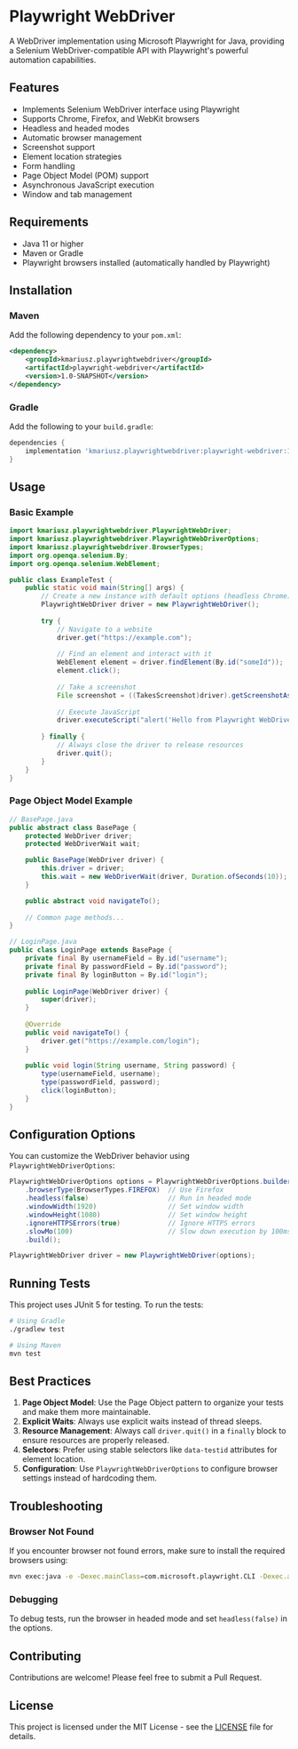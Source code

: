 # Playwright WebDriver

A WebDriver implementation using Microsoft Playwright for Java, providing a Selenium WebDriver-compatible API with Playwright's powerful automation capabilities.

## Features

- Implements Selenium WebDriver interface using Playwright
- Supports Chrome, Firefox, and WebKit browsers
- Headless and headed modes
- Automatic browser management
- Screenshot support
- Element location strategies
- Form handling
- Page Object Model (POM) support
- Asynchronous JavaScript execution
- Window and tab management

## Requirements

- Java 11 or higher
- Maven or Gradle
- Playwright browsers installed (automatically handled by Playwright)

## Installation

### Maven

Add the following dependency to your `pom.xml`:

```xml
<dependency>
    <groupId>kmariusz.playwrightwebdriver</groupId>
    <artifactId>playwright-webdriver</artifactId>
    <version>1.0-SNAPSHOT</version>
</dependency>
```

### Gradle

Add the following to your `build.gradle`:

```groovy
dependencies {
    implementation 'kmariusz.playwrightwebdriver:playwright-webdriver:1.0-SNAPSHOT'
}
```

## Usage

### Basic Example

```java
import kmariusz.playwrightwebdriver.PlaywrightWebDriver;
import kmariusz.playwrightwebdriver.PlaywrightWebDriverOptions;
import kmariusz.playwrightwebdriver.BrowserTypes;
import org.openqa.selenium.By;
import org.openqa.selenium.WebElement;

public class ExampleTest {
    public static void main(String[] args) {
        // Create a new instance with default options (headless Chrome)
        PlaywrightWebDriver driver = new PlaywrightWebDriver();
        
        try {
            // Navigate to a website
            driver.get("https://example.com");
            
            // Find an element and interact with it
            WebElement element = driver.findElement(By.id("someId"));
            element.click();
            
            // Take a screenshot
            File screenshot = ((TakesScreenshot)driver).getScreenshotAs(OutputType.FILE);
            
            // Execute JavaScript
            driver.executeScript("alert('Hello from Playwright WebDriver!');");
            
        } finally {
            // Always close the driver to release resources
            driver.quit();
        }
    }
}
```

### Page Object Model Example

```java
// BasePage.java
public abstract class BasePage {
    protected WebDriver driver;
    protected WebDriverWait wait;

    public BasePage(WebDriver driver) {
        this.driver = driver;
        this.wait = new WebDriverWait(driver, Duration.ofSeconds(10));
    }

    public abstract void navigateTo();
    
    // Common page methods...
}

// LoginPage.java
public class LoginPage extends BasePage {
    private final By usernameField = By.id("username");
    private final By passwordField = By.id("password");
    private final By loginButton = By.id("login");
    
    public LoginPage(WebDriver driver) {
        super(driver);
    }
    
    @Override
    public void navigateTo() {
        driver.get("https://example.com/login");
    }
    
    public void login(String username, String password) {
        type(usernameField, username);
        type(passwordField, password);
        click(loginButton);
    }
}
```

## Configuration Options

You can customize the WebDriver behavior using `PlaywrightWebDriverOptions`:

```java
PlaywrightWebDriverOptions options = PlaywrightWebDriverOptions.builder()
    .browserType(BrowserTypes.FIREFOX)  // Use Firefox
    .headless(false)                    // Run in headed mode
    .windowWidth(1920)                  // Set window width
    .windowHeight(1080)                 // Set window height
    .ignoreHTTPSErrors(true)            // Ignore HTTPS errors
    .slowMo(100)                        // Slow down execution by 100ms
    .build();

PlaywrightWebDriver driver = new PlaywrightWebDriver(options);
```

## Running Tests

This project uses JUnit 5 for testing. To run the tests:

```bash
# Using Gradle
./gradlew test

# Using Maven
mvn test
```

## Best Practices

1. **Page Object Model**: Use the Page Object pattern to organize your tests and make them more maintainable.
2. **Explicit Waits**: Always use explicit waits instead of thread sleeps.
3. **Resource Management**: Always call `driver.quit()` in a `finally` block to ensure resources are properly released.
4. **Selectors**: Prefer using stable selectors like `data-testid` attributes for element location.
5. **Configuration**: Use `PlaywrightWebDriverOptions` to configure browser settings instead of hardcoding them.

## Troubleshooting

### Browser Not Found
If you encounter browser not found errors, make sure to install the required browsers using:

```bash
mvn exec:java -e -Dexec.mainClass=com.microsoft.playwright.CLI -Dexec.args="install"
```

### Debugging
To debug tests, run the browser in headed mode and set `headless(false)` in the options.

## Contributing

Contributions are welcome! Please feel free to submit a Pull Request.

## License

This project is licensed under the MIT License - see the [LICENSE](LICENSE) file for details.
